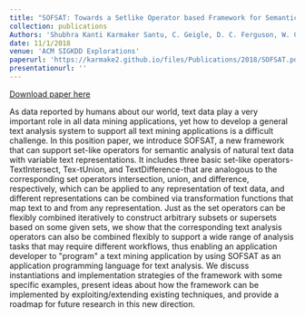 ```yaml
---
title: "SOFSAT: Towards a Setlike Operator based Framework for Semantic Analysis of Text."
collection: publications
Authors: 'Shubhra Kanti Karmaker Santu, C. Geigle, D. C. Ferguson, W. Cope, M. Kalantzis, D. Searsmith, Chengxiang Zhai'
date: 11/1/2018
venue: 'ACM SIGKDD Explorations'
paperurl: 'https://karmake2.github.io/files/Publications/2018/SOFSAT.pdf'
presentationurl: ''
---
```


<a href='https://karmake2.github.io/files/Publications/2018/SOFSAT.pdf'>Download paper here</a>

As data reported by humans about our world, text data play a very important role in all data mining applications, yet how to develop a general text analysis system to support all text mining applications is a difficult challenge. In this position paper, we introduce SOFSAT, a new framework that can support set-like operators for semantic analysis of natural text data with variable text representations. It includes three basic set-like operators-TextIntersect, Tex-tUnion, and TextDifference-that are analogous to the corresponding set operators intersection, union, and difference, respectively, which can be applied to any representation of text data, and different representations can be combined via transformation functions that map text to and from any representation. Just as the set operators can be flexibly combined iteratively to construct arbitrary subsets or supersets based on some given sets, we show that the corresponding text analysis operators can also be combined flexibly to support a wide range of analysis tasks that may require different workflows, thus enabling an application developer to &quot;program&quot; a text mining application by using SOFSAT as an application programming language for text analysis. We discuss instantiations and implementation strategies of the framework with some specific examples, present ideas about how the framework can be implemented by exploiting/extending existing techniques, and provide a roadmap for future research in this new direction.
